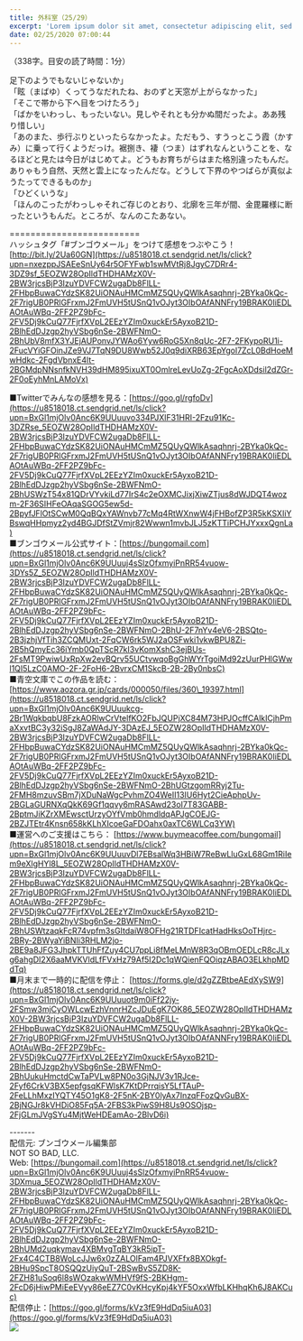 ```yaml
---
title: 外科室（25/29）
excerpt: 'Lorem ipsum dolor sit amet, consectetur adipiscing elit, sed do eiusmod tempor incididunt ut labore et dolore magna aliqua. Praesent elementum facilisis leo vel fringilla est ullamcorper eget. At imperdiet dui accumsan sit amet nulla facilisi morbi tempus.'
date: 02/25/2020 07:00:44
---
```


（338字。目安の読了時間：1分）  
  
足下のようでもないじゃないか」  
「眩（まばゆ）くってうなだれたね、おのずと天窓が上がらなかった」  
「そこで帯から下へ目をつけたろう」  
「ばかをいわっし、もったいない。見しやそれとも分かぬ間だったよ。ああ残り惜しい」  
「あのまた、歩行ぶりといったらなかったよ。ただもう、すうっとこう霞（かすみ）に乗って行くようだっけ。裾捌き、褄（つま）はずれなんということを、なるほどと見たは今日がはじめてよ。どうもお育ちがらはまた格別違ったもんだ。ありゃもう自然、天然と雲上になったんだな。どうして下界のやつばらが真似ようたってできるものか」  
「ひどくいうな」  
「ほんのこったがわっしゃそれご存じのとおり、北廓を三年が間、金毘羅様に断ったというもんだ。ところが、なんのこたあない。  
  
\=========================  
ハッシュタグ「#ブンゴウメール」をつけて感想をつぶやこう！　  
[http://bit.ly/2Ua60GN](https://u8518018.ct.sendgrid.net/ls/click?upn=nxezppJSAEeSnUy64r5OFYFwb1swMVtRj8JgyC7DRr4-3DZ9sf_5EOZW28OpIldTHDHAMzX0V-2BW3rjcsBjP3IzuYDVFCW2ugaDb8FlLL-2FHbpBuwaCYdzSK82UiONAuHMCmMZ5QUyQWlkAsaqhnrj-2BYka0kQc-2F7rigUB0PRlGFrxmJ2FmUVH5tUSnQ1vOJyt3OIbOAfANNFry19BRAK0IiEDLAOtAuWBq-2FF2PZ9bFc-2FV5Dj9kCuQ77FjrfXVpL2EEzYZIm0xuckEr5AyxoB21D-2BlhEdDJzgp2hyVSbg6nSe-2BWFNmO-2BhUbV8mfX3YJEjAUPonvJYWAo6Yyw6RoG5Xn8qUc-2F7-2FKypoRU1i-2FucVYiGFOinJZe9VJ7TqN9DU8Wwb52J0q9diXRB63EpYgol7ZcL0BdHoeMwHdkc-2FgdVbnxE4lt-2BGMdpNNsnfkNVH39dHM895ixuXT0OmlreLevUoZg-2FgcAoXDdsil2dZGr-2F0oEyhMnLAMoVx)  
  
■Twitterでみんなの感想を見る：[https://goo.gl/rgfoDv](https://u8518018.ct.sendgrid.net/ls/click?upn=BxGl1mjOlv0Anc6K9UUuuvo334PJXlF31HRI-2Fzu91Kc-3DZRse_5EOZW28OpIldTHDHAMzX0V-2BW3rjcsBjP3IzuYDVFCW2ugaDb8FlLL-2FHbpBuwaCYdzSK82UiONAuHMCmMZ5QUyQWlkAsaqhnrj-2BYka0kQc-2F7rigUB0PRlGFrxmJ2FmUVH5tUSnQ1vOJyt3OIbOAfANNFry19BRAK0IiEDLAOtAuWBq-2FF2PZ9bFc-2FV5Dj9kCuQ77FjrfXVpL2EEzYZIm0xuckEr5AyxoB21D-2BlhEdDJzgp2hyVSbg6nSe-2BWFNmO-2BhUSWzT54x81QDrVYvkiLd77IrS4c2eOXMCJixjXiwZTjus8dWJDQT4wozm-2F36SIHFeOAqaSGOG5ew5d-2BpyfJFlOtSCwM0QqBQxYAWnvb77cMq4RtWXnwW4jFHBofZP3R5kKSXIiYBswqHHpmyz2yd4BGJDfStZVmjr82Wwwn1mvbJLJ5zKTTiPCHJYxxxQgnLa)  
■ブンゴウメール公式サイト：[https://bungomail.com](https://u8518018.ct.sendgrid.net/ls/click?upn=BxGl1mjOlv0Anc6K9UUuuj4sSlzOfxmyiPnRR54vuow-3DYs5Z_5EOZW28OpIldTHDHAMzX0V-2BW3rjcsBjP3IzuYDVFCW2ugaDb8FlLL-2FHbpBuwaCYdzSK82UiONAuHMCmMZ5QUyQWlkAsaqhnrj-2BYka0kQc-2F7rigUB0PRlGFrxmJ2FmUVH5tUSnQ1vOJyt3OIbOAfANNFry19BRAK0IiEDLAOtAuWBq-2FF2PZ9bFc-2FV5Dj9kCuQ77FjrfXVpL2EEzYZIm0xuckEr5AyxoB21D-2BlhEdDJzgp2hyVSbg6nSe-2BWFNmO-2BhU-2F7nYv4eV6-2BSQto-2B3jzhjVfTih3ZCQMUxt-2FqCW6rk5WJ2aOSFwki1vkwBPU8Zi-2B5hQmyEc36iYmb0QpTScR7kI3vKomXshC3ejBUs-2FsMT9PwiwUxRpXw2evBQrv55UCtvwqoBgGhWYrTgoiMd92zUurPHlGWwl1QI5LzC0AMO-2F-2FoH6-2BvrxCM1SkcB-2B-2By0nbsC)  
■青空文庫でこの作品を読む：[https://www.aozora.gr.jp/cards/000050/files/360\_19397.html](https://u8518018.ct.sendgrid.net/ls/click?upn=BxGl1mjOlv0Anc6K9UUuukcg-2Br1WqkbqbU8FzkAORlwCrVtelfKO2FbJQUPjXC84M73HPJOcffCAlkICjhPmaXxvtBC3y32iSgJ8ZaWAdJY-3DAzEJ_5EOZW28OpIldTHDHAMzX0V-2BW3rjcsBjP3IzuYDVFCW2ugaDb8FlLL-2FHbpBuwaCYdzSK82UiONAuHMCmMZ5QUyQWlkAsaqhnrj-2BYka0kQc-2F7rigUB0PRlGFrxmJ2FmUVH5tUSnQ1vOJyt3OIbOAfANNFry19BRAK0IiEDLAOtAuWBq-2FF2PZ9bFc-2FV5Dj9kCuQ77FjrfXVpL2EEzYZIm0xuckEr5AyxoB21D-2BlhEdDJzgp2hyVSbg6nSe-2BWFNmO-2BhUGtzgomRRyj2Tu-2FMH8mzuvSBm7jXDuNaWgcPvhmZO4WeII13IU6Hyt2CieAphpUv-2BGLaGURNXqQkK69Gf1qqvy6mRASAwd23oI7T83GABB-2BptmJiKZrXMEwsctUrzyOYfVmb0hmdldqAPJgCOEJG-2BZJTEtr4Knsn658kKLhXIcoeGaFDOahx0axTC6WLCq3YW)  
■運営へのご支援はこちら： [https://www.buymeacoffee.com/bungomail](https://u8518018.ct.sendgrid.net/ls/click?upn=BxGl1mjOlv0Anc6K9UUuuvDl7EBsalWq3HBiW7ReBwLluGxL68Gm1RiIem9eXlgHYl8L_5EOZW28OpIldTHDHAMzX0V-2BW3rjcsBjP3IzuYDVFCW2ugaDb8FlLL-2FHbpBuwaCYdzSK82UiONAuHMCmMZ5QUyQWlkAsaqhnrj-2BYka0kQc-2F7rigUB0PRlGFrxmJ2FmUVH5tUSnQ1vOJyt3OIbOAfANNFry19BRAK0IiEDLAOtAuWBq-2FF2PZ9bFc-2FV5Dj9kCuQ77FjrfXVpL2EEzYZIm0xuckEr5AyxoB21D-2BlhEdDJzgp2hyVSbg6nSe-2BWFNmO-2BhUSWtzaqkFcR74vpfm3sGItdaiW8OFHg21RTDFIcatHadHksOoTHjrc-2BRy-2BWyaYiBNIi3RHLM2jo-2BE9a8JFG3JhpkTTUhFfZuy4CU7ppLi8fMeLMnW8R3qOBmOEDLcR8cJLxg6ahgDI2X6aaMVKVldLfFVxHz79Af5I2Dc1qWQienFQOiqzABAO3ELkhpMDdTq)  
■月末まで一時的に配信を停止： [https://forms.gle/d2gZZBtbeAEdXySW9](https://u8518018.ct.sendgrid.net/ls/click?upn=BxGl1mjOlv0Anc6K9UUuuot9m0iFf22jy-2FSmw3mjCyOWLcwEzhVnnrHZcJDuEgK7OK86_5EOZW28OpIldTHDHAMzX0V-2BW3rjcsBjP3IzuYDVFCW2ugaDb8FlLL-2FHbpBuwaCYdzSK82UiONAuHMCmMZ5QUyQWlkAsaqhnrj-2BYka0kQc-2F7rigUB0PRlGFrxmJ2FmUVH5tUSnQ1vOJyt3OIbOAfANNFry19BRAK0IiEDLAOtAuWBq-2FF2PZ9bFc-2FV5Dj9kCuQ77FjrfXVpL2EEzYZIm0xuckEr5AyxoB21D-2BlhEdDJzgp2hyVSbg6nSe-2BWFNmO-2BhUukuHmctdCwTaPVLw8PN0o3GjNJV3v1RJce-2Fyf6CrkV3BX5epfgsqKFWlsK7KtDPrrqisY5LfTAuP-2FeLLhMxzIYQTY45O1gK8-2F5nK-2BY0lyAx7InzqFFozQvGuBX-2BjNGJr8kVHDiO85Fq5A-2FBS3kPiwS9H8Us9OSOjsp-2FjGLmJVgSYu4MjtWeHDEamAo-2BlvD6i)  
  
\-------  
配信元: ブンゴウメール編集部  
NOT SO BAD, LLC.  
Web: [https://bungomail.com](https://u8518018.ct.sendgrid.net/ls/click?upn=BxGl1mjOlv0Anc6K9UUuuj4sSlzOfxmyiPnRR54vuow-3DXmua_5EOZW28OpIldTHDHAMzX0V-2BW3rjcsBjP3IzuYDVFCW2ugaDb8FlLL-2FHbpBuwaCYdzSK82UiONAuHMCmMZ5QUyQWlkAsaqhnrj-2BYka0kQc-2F7rigUB0PRlGFrxmJ2FmUVH5tUSnQ1vOJyt3OIbOAfANNFry19BRAK0IiEDLAOtAuWBq-2FF2PZ9bFc-2FV5Dj9kCuQ77FjrfXVpL2EEzYZIm0xuckEr5AyxoB21D-2BlhEdDJzgp2hyVSbg6nSe-2BWFNmO-2BhUMd2uqkymav4XBMvgTqBY3kR5ipT-2Fx4C4CTB8WoLcJJw6x0zZALOlFam4PJVXFfx8BXOkgf-2BHu9SpcT8OSQQzUiyQuT-2BSwBvS5ZD8K-2FZH81uSoq6l8sWOzakwWMHVf9fS-2BKHgm-2FcD6jHiwPMiEeEVyy86eEZ7C0vKHcyKpj4kYF5OxxWfbLKHhqKh6J8AKCuc)  
配信停止：[https://goo.gl/forms/kVz3fE9HdDq5iuA03](https://goo.gl/forms/kVz3fE9HdDq5iuA03)  
![](https://u8518018.ct.sendgrid.net/wf/open?upn=ypZaqTjaYrwJSsa-2BLe7H7RcvxSux8rtM6dMtnptkxLQMLiJbmQ03whDMSt9-2BvxM-2BKE6ujadHWCHS-2FYDUUXrKB1ko48yvbyCc0cRihB-2Fp5Bay9wjnwFFFSOMUGZ1XsQFLSw-2BcLxQJ-2FKCEDcoi1anZIucKegI-2F6N8Ffrp-2BLJv4lADyWIaRfEFMj2Vjm-2F4ooizPGXmoNAo9OiG1C2cEMAHa8nwInWWiGsYxyNMfRpf3aEtUTsdhlkgK4Z8PHAGy5-2BR2-2FmGho8j5-2FKn9XNDQp-2BwUvTvkd2k9PGy21wxU2AwTCKgmgxrv8Ft2zCV2k6EZgjIFcqzJCT2nnu8ogFBwSSUKeRH1oSu96JdhraPUFBIRcnwknwyVNftdIOc2UKPUnjyDKUX8j8r9bzX53F-2BxYydvK8z8XCyosxUs0J51r2LzSZp-2Bc3qcBtF3hRxBKWeooZSyQb7BKcssywfg7yALFlSBpg-3D-3D)